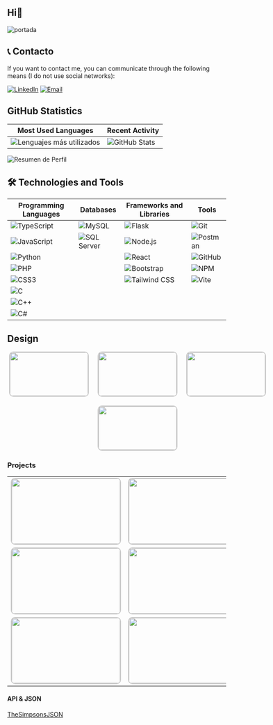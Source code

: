 ## Hi👋



![portada](https://github.com/user-attachments/assets/05791f27-165f-498b-bfde-3a1170d11d5a)

## 📞 Contacto

If you want to contact me, you can communicate through the following means (I do not use social networks):

[![LinkedIn](https://img.shields.io/badge/LinkedIn-0A66C2?style=for-the-badge&logo=linkedin&logoColor=white)](https://www.linkedin.com/in/magdalena-segretin-534404262/)
[![Email](https://img.shields.io/badge/Email-D14836?style=for-the-badge&logo=gmail&logoColor=white)](mailto:doniamagdalena@gmail.com)




## GitHub Statistics

|  Most Used Languages     | Recent Activity    |
|--------------------------|--------------------|
| ![Lenguajes más utilizados](https://github-readme-stats.vercel.app/api/top-langs/?username=Mcdalen4a&layout=pie) | ![GitHub Stats](https://github-readme-stats.vercel.app/api?username=Mcdalen4a&show_icons=true&count_private=true&theme=radical) |

![Resumen de Perfil](https://github-profile-summary-cards.vercel.app/api/cards/profile-details?username=Mcdalen4a&theme=github)



## 🛠️ Technologies and Tools

| Programming Languages     | Databases      | Frameworks and Libraries | Tools       |
| ------------------------- | -------------- | ------------------------ | ----------- |
| ![TypeScript](https://img.shields.io/badge/TypeScript-3178C6?style=for-the-badge&logo=typescript&logoColor=white) | ![MySQL](https://img.shields.io/badge/MySQL-4479A1?style=for-the-badge&logo=mysql&logoColor=white) | ![Flask](https://img.shields.io/badge/Flask-000000?style=for-the-badge&logo=flask&logoColor=white) | ![Git](https://img.shields.io/badge/Git-F05032?style=for-the-badge&logo=git&logoColor=white) |
| ![JavaScript](https://img.shields.io/badge/JavaScript-F7DF1E?style=for-the-badge&logo=javascript&logoColor=black) | ![SQL Server](https://img.shields.io/badge/SQL%20Server-CC2927?style=for-the-badge&logo=microsoft-sql-server&logoColor=white) | ![Node.js](https://img.shields.io/badge/Node.js-339933?style=for-the-badge&logo=node.js&logoColor=white) | ![Postman](https://img.shields.io/badge/Postman-FF6C37?style=for-the-badge&logo=postman&logoColor=white) |
| ![Python](https://img.shields.io/badge/Python-3776AB?style=for-the-badge&logo=python&logoColor=white) | | ![React](https://img.shields.io/badge/React-61DAFB?style=for-the-badge&logo=react&logoColor=black) | ![GitHub](https://img.shields.io/badge/GitHub-181717?style=for-the-badge&logo=github&logoColor=white) |
| ![PHP](https://img.shields.io/badge/PHP-777BB4?style=for-the-badge&logo=php&logoColor=white) | | ![Bootstrap](https://img.shields.io/badge/Bootstrap-563D7C?style=for-the-badge&logo=bootstrap&logoColor=white) | ![NPM](https://img.shields.io/badge/NPM-CB3837?style=for-the-badge&logo=npm&logoColor=white) |
| ![CSS3](https://img.shields.io/badge/CSS3-1572B6?style=for-the-badge&logo=css3&logoColor=white) | | ![Tailwind CSS](https://img.shields.io/badge/Tailwind%20CSS-38B2AC?style=for-the-badge&logo=tailwind-css&logoColor=white) | ![Vite](https://img.shields.io/badge/Vite-646CFF?style=for-the-badge&logo=vite&logoColor=white) |
| ![C](https://img.shields.io/badge/C-A8B9CC?style=for-the-badge&logo=c&logoColor=white) | | | |
| ![C++](https://img.shields.io/badge/C++-00599C?style=for-the-badge&logo=cplusplus&logoColor=white) | | | |
| ![C#](https://img.shields.io/badge/C%23-239120?style=for-the-badge&logo=csharp&logoColor=white) | | | |




<h2>Design</h2>

<div style="display: flex; flex-wrap: wrap; gap: 20px; justify-content: center; width: 600px; margin: 0 auto;">
    <a href="https://github.com/Mcdalen4a/Mcdonald-web-design.git" target="_blank">
        <img src="https://github.com/user-attachments/assets/ad4131b9-3184-474c-b9c8-fe3354cf1811" style="width: 180px; height: 100px; object-fit: cover; border: 2px solid #ccc; border-radius: 10px;" />
    </a>
    <a href="https://github.com/LuchockDos/AbuelaMatilde.git" target="_blank">
        <img src="https://github.com/user-attachments/assets/011f1ef9-32a1-40a4-9f61-c1b9b8f69318" style="width: 180px; height: 100px; object-fit: cover; border: 2px solid #ccc; border-radius: 10px;" />
    </a>
    <a href="https://github.com/Mcdalen4a/CocaCola-design-web.git" target="_blank">
        <img src="https://github.com/user-attachments/assets/576db0fd-852a-426a-aabd-0bffc2c70bf5" style="width: 180px; height: 100px; object-fit: cover; border: 2px solid #ccc; border-radius: 10px;" />
    </a>
    <a href="https://github.com/Mcdalen4a/Starbucks-design-web" target="_blank">
        <img src="https://github.com/user-attachments/assets/12fae322-f089-4dae-a3fd-e9dad4cf4dd1" style="width: 180px; height: 100px; object-fit: cover; border: 2px solid #ccc; border-radius: 10px;" />
    </a>
</div>

<h3>Projects</h3>

<table style="width: 100%; text-align: center; border-spacing: 20px;">
  <tr>
    <td>
      <a href="https://github.com/Mcdalen4a/CRUDCOMUN.git" target="_blank">
        <img src="https://github.com/user-attachments/assets/e21741c6-60f1-4f40-8ffa-8c4afa8650fc" style="width: 250px; height: 150px; object-fit: cover; border: 2px solid #ccc; border-radius: 10px;" />
      </a>
    </td>
    <td>
      <a href="https://github.com/Mcdalen4a/CRUDModalReact" target="_blank">
        <img src="https://github.com/user-attachments/assets/71eb46e4-621a-4116-9e8c-46070b8bd0be" style="width: 250px; height: 150px; object-fit: cover; border: 2px solid #ccc; border-radius: 10px;" />
      </a>
    </td>
    <td>
      <a href="https://github.com/Mcdalen4a/CalendarioWithTSReact.git" target="_blank">
        <img src="https://github.com/user-attachments/assets/1aafb989-1409-4a1e-84a9-5d86a6c3fc0d" style="width: 250px; height: 150px; object-fit: cover; border: 2px solid #ccc; border-radius: 10px;" />
      </a>
    </td>
  </tr>
  <tr>
    <td>
      <a href="https://github.com/Mcdalen4a/CarritoDeCompras.git" target="_blank">
        <img src="https://github.com/user-attachments/assets/5510033f-bc46-4e1f-b4f9-2927a5396364" style="width: 250px; height: 150px; object-fit: cover; border: 2px solid #ccc; border-radius: 10px;" />
      </a>
    </td>
    <td>
      <a href="https://github.com/Mcdalen4a/FormularioParaWhatsapp" target="_blank">
        <img src="https://github.com/user-attachments/assets/4fa20b99-1bf3-4931-b54b-c5c0967e6d1b" style="width: 250px; height: 150px; object-fit: cover; border: 2px solid #ccc; border-radius: 10px;" />
      </a>
    </td>
    <td>
      <a href="https://github.com/Mcdalen4a/CRUDHTMLPYTHON" target="_blank">
        <img src="https://github.com/user-attachments/assets/afe29afb-a1a1-47e5-ba2f-0804f8b88283" style="width: 250px; height: 150px; object-fit: cover; border: 2px solid #ccc; border-radius: 10px;" />
      </a>
    </td>
  </tr>
  <!-- Nuevos proyectos -->
  <tr>
    <td>
      <a href="https://github.com/Mcdalen4a/e-commerce.git" target="_blank">
        <img src="https://github.com/user-attachments/assets/69cfbb9d-ab68-4652-8347-f8077d130104" style="width: 250px; height: 150px; object-fit: cover; border: 2px solid #ccc; border-radius: 10px;" />
      </a>
    </td>
    <td>
      <a href="https://github.com/Mcdalen4a/IntentoDeCine.git" target="_blank">
        <img src="https://github.com/user-attachments/assets/72a65715-a9e2-49c3-a1f2-e7c30661832e" style="width: 250px; height: 150px; object-fit: cover; border: 2px solid #ccc; border-radius: 10px;" />
      </a>
    </td>
    <td>
      <a href="https://github.com/Mcdalen4a/CRUDPHPMODAL.git" target="_blank">
        <img src="https://github.com/user-attachments/assets/1660b223-3720-4a7c-8146-c1cdeb591275" style="width: 250px; height: 150px; object-fit: cover; border: 2px solid #ccc; border-radius: 10px;" />
      </a>
    </td>
  </tr>
</table>



<h4>API & JSON</h4>

<a href="https://abcdefg1.netlify.app/" target="_blank">TheSimpsonsJSON</a>






